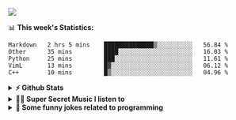 ![](https://visitor-badge.glitch.me/badge?page_id=gpk2000)

📊 **This week's Statistics:**
<!--START_SECTION:waka-->
```text
Markdown   2 hrs 5 mins    ██████████████▒░░░░░░░░░░   56.84 % 
Other      35 mins         ████░░░░░░░░░░░░░░░░░░░░░   16.03 % 
Python     25 mins         ███░░░░░░░░░░░░░░░░░░░░░░   11.61 % 
VimL       13 mins         █▓░░░░░░░░░░░░░░░░░░░░░░░   06.12 % 
C++        10 mins         █▒░░░░░░░░░░░░░░░░░░░░░░░   04.96 % 
```
<!--END_SECTION:waka-->

<details>	
  <summary><b>⚡ Github Stats</b></summary>

<img height="180em" src="https://github-readme-stats.vercel.app/api?username=gpk2000&show_icons=true&&theme=radical&hide_border=true" />
<img height="180em" src="https://github-readme-stats.vercel.app/api/top-langs/?username=gpk2000&exclude_repo=KNN-Image-Classification&show_icons=true&hide_border=true&layout=compact&langs_count=8&theme=radical"/>
</details>

<details>
  <summary><b>🕵️‍♂️ Super Secret Music I listen to</b></summary>
  <img height="150em" src="https://spotify-github-profile.vercel.app/api/view.svg?uid=slzb129m72yeufhkw43ieulup&cover_image=false&theme=default" />
</details>

<details>
  <summary><b>🙂 Some funny jokes related to programming</b></summary>
  <img src="https://readme-jokes.vercel.app/api" alt="Jokes Card"/>
</details>

